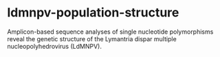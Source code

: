 # ldmnpv-population-structure
Amplicon-based sequence analyses of single nucleotide polymorphisms reveal the genetic structure of the Lymantria dispar multiple nucleopolyhedrovirus (LdMNPV).

